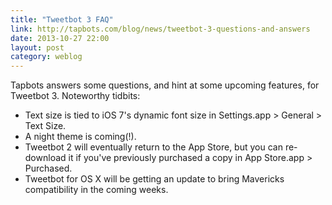 ```yaml
---
title: "Tweetbot 3 FAQ"
link: http://tapbots.com/blog/news/tweetbot-3-questions-and-answers
date: 2013-10-27 22:00
layout: post
category: weblog
---
```

Tapbots answers some questions, and hint at some upcoming features, for Tweetbot 3. Noteworthy tidbits:

- Text size is tied to iOS 7's dynamic font size in Settings.app > General > Text Size.
- A night theme is coming(!).
- Tweetbot 2 will eventually return to the App Store, but you can re-download it if you've previously purchased a copy in App Store.app > Purchased.
- Tweetbot for OS X will be getting an update to bring Mavericks compatibility in the coming weeks.